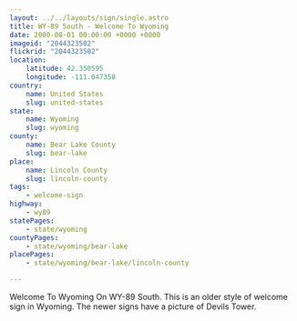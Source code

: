 ```yaml
---
layout: ../../layouts/sign/single.astro
title: WY-89 South - Welcome To Wyoming
date: 2000-08-01 00:00:00 +0000 +0000
imageid: "2044323502"
flickrid: "2044323502"
location:
    latitude: 42.350595
    longitude: -111.047358
country:
    name: United States
    slug: united-states
state:
    name: Wyoming
    slug: wyoming
county:
    name: Bear Lake County
    slug: bear-lake
place:
    name: Lincoln County
    slug: lincoln-county
tags:
    - welcome-sign
highway:
    - wy89
statePages:
    - state/wyoming
countyPages:
    - state/wyoming/bear-lake
placePages:
    - state/wyoming/bear-lake/lincoln-county

---
```

Welcome To Wyoming On WY-89 South.  This is an older style of welcome sign in Wyoming.  The newer signs have a picture of Devils Tower.